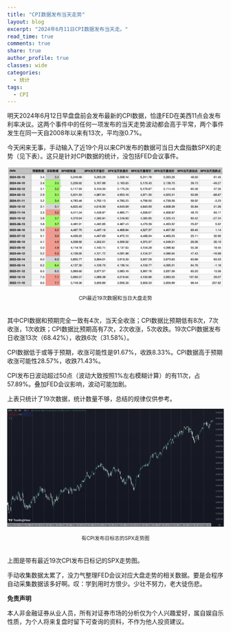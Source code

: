 ```yaml
---
title: "CPI数据发布当天走势"
layout: blog
excerpt: "2024年6月11日CPI数据发布当天走。"
read_time: true
comments: true
share: true
author_profile: true
classes: wide
categories:
  - 统计
tags:
  - CPI
---
```

明天2024年6月12日早盘盘前会发布最新的CPI数据，恰逢FED在美西11点会发布利率决议。这两个事件中的任何一项发布的当天走势波动都会高于平常，两个事件发生在同一天自2008年以来有13次，平均涨0.7%。

今天闲来无事，手动输入了近19个月以来CPI发布的数据可当日大盘指数SPX的走势（见下表）。这只是针对CPI数据的统计，没包括FED会议事件。

![SPX标普20240611](/assets/images/2024/2024-06-11-CPI-list.png)
<small><center>CPI最近19次数据和当日大盘走势</center></small>　

其中CPI数据和预期完全一致有4次，当天全收涨；CPI数据比预期低有8次，7次收涨，1次收跌；CPI数据比预期高有7次，2次收涨，5次收跌。19次CPI数据发布日收涨13次（68.42%），收跌6次（31.58%）。

CPI数据低于或等于预期，收涨可能性是91.67%，收跌8.33%。CPI数据高于预期收涨可能性28.57%，收跌71.43%。

CPI发布日波动超过50点（波动大致按照1%左右模糊计算）的有11次，占57.89%。叠加FED会议影响，波动可能加剧。

上表只统计了19次数据，统计数量不够，总结的规律仅供参考。

![SPX标普20240611](/assets/images/2024/2024-06-11-CPI-SPX.png)
<small><center>有CPI发布日标志的SPX走势图</center></small>　

上图是带有最近19次CPI发布日标记的SPX走势图。

手动收集数据太累了，没力气整理FED会议对应大盘走势的相关数据。要是会程序自动采集数据该多好啊。叹：学到用时方恨少。少壮不努力，老大徒伤悲。

**免责声明** 

本人非金融证券从业人员，所有对证券市场的分析仅为个人兴趣爱好，属自娱自乐性质，为个人将来复盘时留下可查询的资料，不作为他人投资建议。

